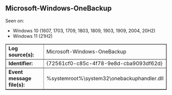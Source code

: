 ## Microsoft-Windows-OneBackup

Seen on:
* Windows 10 (1607, 1703, 1709, 1803, 1809, 1903, 1909, 2004, 20H2)
* Windows 11 (21H2)

<table border="1" class="docutils">
  <tbody>
    <tr>
      <td><b>Log source(s):</b></td>
      <td>Microsoft-Windows-OneBackup</td>
    </tr>
    <tr>
      <td><b>Identifier:</b></td>
      <td>{72561cf0-c85c-4f78-9e8d-cba9093df62d}</td>
    </tr>
    <tr>
      <td><b>Event message file(s):</b></td>
      <td>%systemroot%\system32\onebackuphandler.dll</td>
    </tr>
  </tbody>
</table>

&nbsp;

